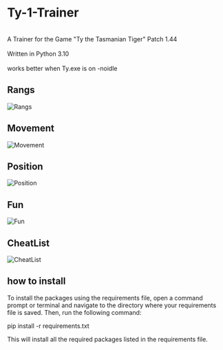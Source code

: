 # Ty-1-Trainer
<br>A Trainer for the Game "Ty the Tasmanian Tiger" Patch 1.44 <br />
<br>Written in Python 3.10<br />
<br> works better when Ty.exe is on -noidle <br />

## Rangs
![Rangs](https://user-images.githubusercontent.com/118660067/234060149-b19242b7-42d6-4779-b21c-4e25c024c904.png)

## Movement
![Movement](https://user-images.githubusercontent.com/118660067/234060315-07d34f7d-9959-414f-bcf8-700e9b86adec.png)

## Position
![Position](https://user-images.githubusercontent.com/118660067/234060432-7d260cda-915c-4956-9c89-5cdefd97c24d.png)

## Fun
![Fun](https://user-images.githubusercontent.com/118660067/234060528-a65cb62d-8b5c-46c8-a692-0d740f19f590.png)

## CheatList
![CheatList](https://user-images.githubusercontent.com/118660067/234060631-1523c3d8-a7c7-4b9a-a655-444a03260097.png)


## how to install

To install the packages using the requirements file, open a command prompt or terminal and navigate to the directory where your requirements file is saved. Then, run the following command:

pip install -r requirements.txt

This will install all the required packages listed in the requirements file.
